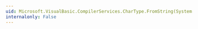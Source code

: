 ```yaml
---
uid: Microsoft.VisualBasic.CompilerServices.CharType.FromString(System.String)
internalonly: False
---
```

